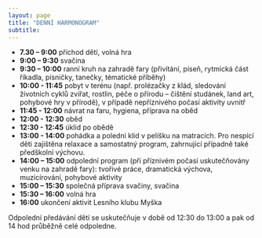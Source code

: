 ```yaml
---
layout: page
title: "DENNÍ HARMONOGRAM"
subtitle:  
---
```


 
- __7.30 – 9:00__ příchod dětí, volná hra
- __9:00 – 9:30__ svačina 
- __9:30 – 10:00__ ranní kruh na zahradě fary (přivítání, píseň, rytmická část říkadla, písničky, tanečky, tématické příběhy)
- __10:00 - 11:45__ pobyt v terénu (např. prolézačky z klád, sledování životních cyklů zvířat, rostlin, péče o přírodu – čištění studánek, land art, pohybové hry v přírodě), v případě nepříznivého počasí aktivity uvnitř 
- __11:45 - 12:00__ návrat na faru, hygiena, příprava na oběd
- __12:00 - 12:30__ oběd
- __12:30 - 12:45__ úklid po obědě
- __13:00 - 14:00__ pohádka a polední klid v pelíšku na matracích. Pro nespící děti zajištěna relaxace a samostatný program, zahrnující případně také předškolní výchovu.
- __14:00 – 15:00__ odpolední program (při příznivém počasí uskutečňovány venku na zahradě fary): tvořivé práce, dramatická výchova, muzicírování, pohybové aktivity
- __15:00 – 15:30__ společná příprava svačiny, svačina
- __15:30 – 16:00__ volná hra
- __16:00__ ukončení aktivit Lesního klubu Myška
  
Odpolední předávání dětí se uskutečňuje v době od 12:30 do 13:00 a pak od 14 hod průběžně celé odpoledne.

